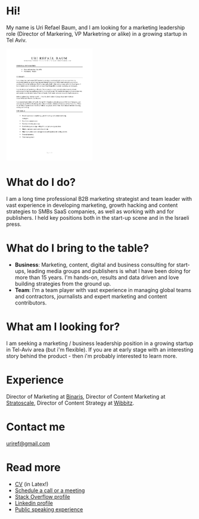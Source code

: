 # Hi!

My name is Uri Refael Baum, and I am looking for a marketing leadership role (Director of Markering, VP Marketring or alike) in a growing startup in Tel Aviv.  

<img src="Uri-Refael-Baum-CV.pdf"
     alt="Profile image - Uri Refael Baum"
     height="300px" />

# What do I do?
I am a long time professional B2B marketing strategist and team leader with vast experience in developing marketing, growth hacking and content strategies to SMBs SaaS companies, as well as working with and for publishers. I held key positions both in the start-up scene and in the Israeli press. 

# What do I bring to the table?
* **Business**: Marketing, content, digital and business consulting for start-ups, leading media groups and publishers is what I have been doing for more than 15 years. I'm hands-on, results and data driven and love building strategies from the ground up.
* **Team**: I'm a team player with vast experience in managing global teams and contractors, journalists and expert marketing and content contributors. 

# What am I looking for?
I am seeking a marketing / business leadership position in a growing startup in Tel-Aviv area (but i'm flexible). If you are at early stage with an interesting story behind the product - then i'm probably interested to learn more.

# Experience
Director of Marketing at [Binaris](https://binaris.com/), Director of Content Marketing at [Stratoscale](https://www.stratoscale.com/), Director of Content Strategy at [Wibbitz](https://wibbitz.com).

# Contact me
uriref@gmail.com

# Read more
* [CV](Adam_Matan.pdf) (in Latex!)
* [Schedule a call or a meeting](https://goo.gl/WVWbCq)
* [Stack Overflow profile](https://stackoverflow.com/users/51197/adam-matan)
* [Linkedin profile](https://www.linkedin.com/in/adamatan/)
* [Public speaking experience](https://adamatan.github.io/cfp/)
